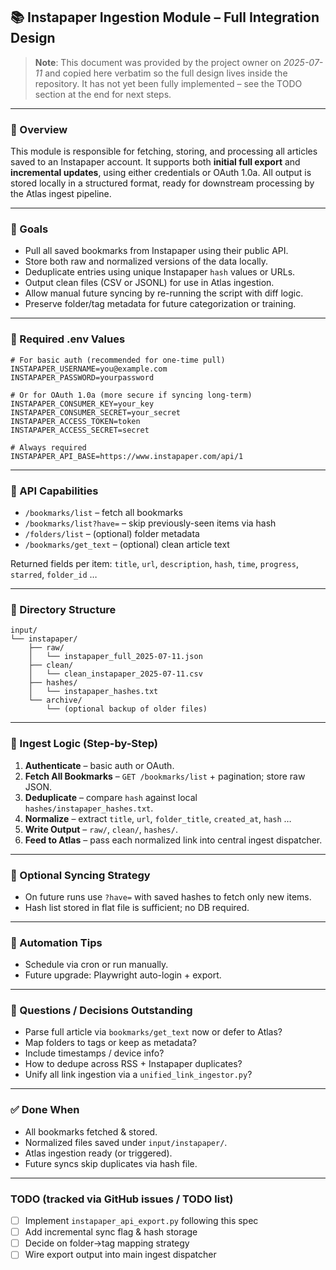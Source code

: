 ## 📚 Instapaper Ingestion Module – Full Integration Design

> **Note**: This document was provided by the project owner on *2025-07-11* and copied here verbatim so the full design lives inside the repository.  It has not yet been fully implemented – see the TODO section at the end for next steps.

---

### 🧭 Overview

This module is responsible for fetching, storing, and processing all articles saved to an Instapaper account. It supports both **initial full export** and **incremental updates**, using either credentials or OAuth 1.0a. All output is stored locally in a structured format, ready for downstream processing by the Atlas ingest pipeline.

---

### 🎯 Goals

- Pull all saved bookmarks from Instapaper using their public API.
- Store both raw and normalized versions of the data locally.
- Deduplicate entries using unique Instapaper `hash` values or URLs.
- Output clean files (CSV or JSONL) for use in Atlas ingestion.
- Allow manual future syncing by re-running the script with diff logic.
- Preserve folder/tag metadata for future categorization or training.

---

### 🔐 Required .env Values

```env
# For basic auth (recommended for one-time pull)
INSTAPAPER_USERNAME=you@example.com
INSTAPAPER_PASSWORD=yourpassword

# Or for OAuth 1.0a (more secure if syncing long-term)
INSTAPAPER_CONSUMER_KEY=your_key
INSTAPAPER_CONSUMER_SECRET=your_secret
INSTAPAPER_ACCESS_TOKEN=token
INSTAPAPER_ACCESS_SECRET=secret

# Always required
INSTAPAPER_API_BASE=https://www.instapaper.com/api/1
```

---

### 🧱 API Capabilities
* `/bookmarks/list` – fetch all bookmarks
* `/bookmarks/list?have=` – skip previously-seen items via hash
* `/folders/list` – (optional) folder metadata
* `/bookmarks/get_text` – (optional) clean article text

Returned fields per item: `title`, `url`, `description`, `hash`, `time`, `progress`, `starred`, `folder_id` …

---

### 📁 Directory Structure
```
input/
└── instapaper/
    ├── raw/
    │   └── instapaper_full_2025-07-11.json
    ├── clean/
    │   └── clean_instapaper_2025-07-11.csv
    ├── hashes/
    │   └── instapaper_hashes.txt
    └── archive/
        └── (optional backup of older files)
```

---

### 🧩 Ingest Logic (Step-by-Step)
1. **Authenticate** – basic auth or OAuth.
2. **Fetch All Bookmarks** – `GET /bookmarks/list` + pagination; store raw JSON.
3. **Deduplicate** – compare `hash` against local `hashes/instapaper_hashes.txt`.
4. **Normalize** – extract `title`, `url`, `folder_title`, `created_at`, `hash` …
5. **Write Output** – `raw/`, `clean/`, `hashes/`.
6. **Feed to Atlas** – pass each normalized link into central ingest dispatcher.

---

### 🔁 Optional Syncing Strategy
* On future runs use `?have=` with saved hashes to fetch only new items.
* Hash list stored in flat file is sufficient; no DB required.

---

### 🤖 Automation Tips
* Schedule via cron or run manually.
* Future upgrade: Playwright auto-login + export.

---

### 📌 Questions / Decisions Outstanding
* Parse full article via `bookmarks/get_text` now or defer to Atlas?
* Map folders to tags or keep as metadata?
* Include timestamps / device info?
* How to dedupe across RSS + Instapaper duplicates?
* Unify all link ingestion via a `unified_link_ingestor.py`?

---

### ✅ Done When
* All bookmarks fetched & stored.
* Normalized files saved under `input/instapaper/`.
* Atlas ingestion ready (or triggered).
* Future syncs skip duplicates via hash file.

---

### TODO (tracked via GitHub issues / TODO list)
- [ ] Implement `instapaper_api_export.py` following this spec
- [ ] Add incremental sync flag & hash storage
- [ ] Decide on folder→tag mapping strategy
- [ ] Wire export output into main ingest dispatcher
